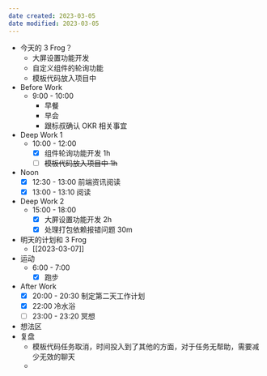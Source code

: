 ```yaml
---
date created: 2023-03-05 
date modified: 2023-03-05
---
```

- 今天的 3 Frog？
	- 大屏设置功能开发
	- 自定义组件的轮询功能
	- 模板代码放入项目中
- Before Work
	- 9:00 - 10:00
		- 早餐
		- 早会
		- 跟标叔确认 OKR 相关事宜
- Deep Work 1
	- 10:00 - 12:00
		- [x] 组件轮询功能开发 1h
		- [ ] ~~模板代码放入项目中 1h~~
- Noon
	- [x] 12:30 - 13:00 前端资讯阅读
	- [x] 13:00 - 13:10 阅读
- Deep Work 2
	- 15:00 - 18:00
		- [x] 大屏设置功能开发 2h
		- [x] 处理打包依赖报错问题 30m
- 明天的计划和 3 Frog
	- [[2023-03-07]]
- 运动
	- 6:00 - 7:00
		- [x] 跑步
- After Work
	- [x] 20:00 - 20:30 制定第二天工作计划
	- [x] 22:00 冷水浴
	- [ ] 23:00 - 23:20 冥想
- 想法区
- 复盘
	- 模板代码任务取消，时间投入到了其他的方面，对于任务无帮助，需要减少无效的聊天
	- 
